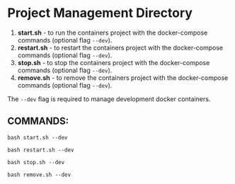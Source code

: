 # Project Management Directory

1) **start.sh** - to run the containers project with the docker-compose commands (optional flag `--dev`).
2) **restart.sh** - to restart the containers project with the docker-compose commands (optional flag `--dev`).
3) **stop.sh** - to stop the containers project with the docker-compose commands (optional flag `--dev`).
4) **remove.sh** - to remove the containers project with the docker-compose commands (optional flag `--dev`).

The `--dev` flag is required to manage development docker containers.

## COMMANDS:

```commandline
bash start.sh --dev
```

```commandline
bash restart.sh --dev
```

```commandline
bash stop.sh --dev
```

```commandline
bash remove.sh --dev
```
